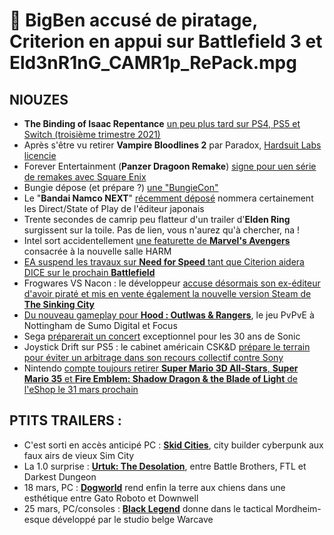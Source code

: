 # 🥐 BigBen accusé de piratage, Criterion en appui sur Battlefield 3 et Eld3nR1nG_CAMR1p_RePack.mpg

## NIOUZES

- **The Binding of Isaac Repentance** [un peu plus tard sur PS4, PS5 et Switch (troisième trimestre 2021)](https://www.youtube.com/watch?v=jSx25JwhQUw)
- Après s'être vu retirer **Vampire Bloodlines 2** par Paradox, [Hardsuit Labs licencie](/)
- Forever Entertainment (**Panzer Dragoon Remake**) [signe pour uen série de remakes avec Square Enix](https://www.gamekult.com/actualite/forever-entertainment-conclut-un-accord-avec-square-enix-pour-developper-plusieurs-remakes-3050836599.html)
- Bungie dépose (et prépare ?) [une "BungieCon"](https://mp1st.com/news/bungie-files-trademark-for-bungiecon?utm_source=rss&utm_medium=rss&utm_campaign=bungie-files-trademark-for-bungiecon)
- Le "**Bandai Namco NEXT**" [récemment déposé](https://twitter.com/Nibellion/status/1366375546997899267) nommera certainement les Direct/State of Play de l'éditeur japonais
- Trente secondes de camrip peu flatteur d'un trailer d'**Elden Ring** surgissent sur la toile. Pas de lien, vous n'aurez qu'à chercher, na !
- Intel sort accidentellement [une featurette de **Marvel's Avengers**](https://www.youtube.com/watch?v=zpPkuAdv9lk) consacrée à la nouvelle salle HARM
- [EA suspend les travaux sur **Need for Speed** tant que Citerion aidera DICE sur le prochain **Battlefield**](https://www.gamekult.com/actualite/need-for-speed-retarde-criterion-bascule-sur-battlefield-6-3050836611.html)
- Frogwares VS Nacon : le développeur [accuse désormais son ex-éditeur d'avoir piraté et mis en vente également la nouvelle version Steam de **The Sinking City**](https://www.youtube.com/watch?v=VYTSt5oOr5g)
- [Du nouveau gameplay pour **Hood : Outlwas & Rangers**](https://www.youtube.com/watch?v=saCiTc0ThLY), le jeu PvPvE à Nottingham de Sumo Digital et Focus
- Sega [préparerait un concert](https://www.videogameschronicle.com/news/sonic-30th-anniversary-plans-reportedly-include-a-music-concert/) exceptionnel pour les 30 ans de Sonic
- Joystick Drift sur PS5 : le cabinet américain CSK&D [prépare le terrain pour éviter un arbitrage dans son recours collectif contre Sony](https://www.videogameschronicle.com/news/ps5-drift-law-firm-offers-arbitration-opt-out-letter-for-class-action-members/)
- Nintendo [compte toujours retirer **Super Mario 3D All-Stars**, **Super Mario 35** et **Fire Emblem: Shadow Dragon & the Blade of Light** de l'eShop le 31 mars prochain](https://www.nintendolife.com/news/2021/03/nintendo_isnt_backing_down_on_its_decision_to_pull_mario_products_from_stores_this_month)

## PTITS TRAILERS :

- C'est sorti en accès anticipé PC : [**Skid Cities**](https://store.steampowered.com/app/1242630/Skid_Cities/), city builder cyberpunk aux faux airs de vieux Sim City
- La 1.0 surprise : [**Urtuk: The Desolation**](https://store.steampowered.com/app/1181830/Urtuk_The_Desolation/), entre Battle Brothers, FTL et Darkest Dungeon
- 18 mars, PC : [**Dogworld**](https://store.steampowered.com/app/1198210/Dogworld/) rend enfin la terre aux chiens dans une esthétique entre Gato Roboto et Downwell
- 25 mars, PC/consoles : [**Black Legend**](https://store.steampowered.com/app/1094730/Black_Legend/) donne dans le tactical Mordheim-esque développé par le studio belge Warcave
